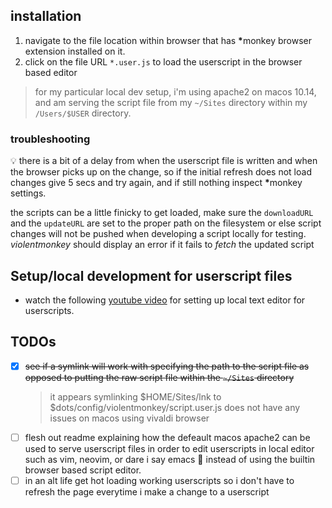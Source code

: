 ## installation

1. navigate to the file location within browser that has <strong>*</strong>monkey browser extension installed on it.
2. click on the file URL `*.user.js` to load the userscript in the browser based editor

> for my particular local dev setup, i'm using apache2 on macos 10.14, and am serving the script file from my `~/Sites` directory within my `/Users/$USER` directory.

### troubleshooting

💡 there is a bit of a delay from when the userscript file is written and when the browser picks up on the change, so if the initial refresh does not load changes give 5 secs and try again, and if still nothing inspect <strong>*</strong>monkey settings.

the scripts can be a little finicky to get loaded, make sure the `downloadURL` and the `updateURL` are set to the proper path on the filesystem or else script changes will not be pushed when developing a script locally for testing.  _violentmonkey_ should display an error if it fails to _fetch_ the updated script 

## Setup/local development for userscript files

- watch the following [youtube video][link1] for setting up local text editor for userscripts.

[link1]: <https://www.youtube.com/watch?v=CtGT_l7TMe4>

## TODOs

<a id="todos"></a>

- [x] ~~see if a symlink will work with specifying the path to the script file as opposed to putting the raw script file within the `~/Sites` directory~~
  > it appears symlinking $HOME/Sites/lnk to $dots/config/violentmonkey/script.user.js does not have any issues on macos using vivaldi browser
- [ ] flesh out readme explaining how the defeault macos apache2 can be used to serve userscript files in order to edit userscripts in local editor such as vim, neovim, or dare i say emacs 😬 instead of using the builtin browser based script editor.
- [ ] in an alt life get hot loading working userscripts so i don't have to refresh the page everytime i make a change to a userscript

